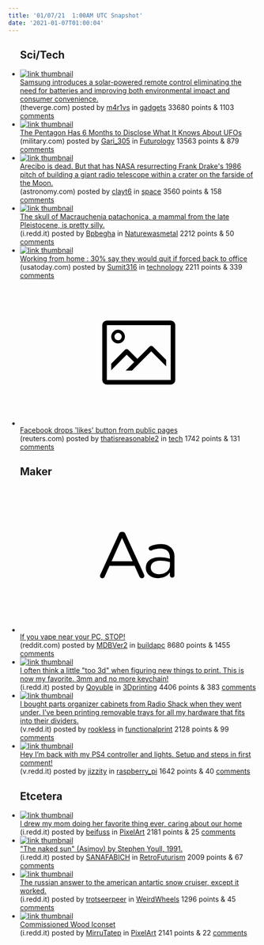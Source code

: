 ```yaml
---
title: '01/07/21  1:00AM UTC Snapshot'
date: '2021-01-07T01:00:04'
---
```

<ul>
<h2>Sci/Tech</h2>

<li><a href='https://www.theverge.com/2021/1/6/22216912/samsung-eco-remote-control-solar-charging-ces-2021'><img src='https://b.thumbs.redditmedia.com/RxLdnI4Zh_2V67NuvGAxe-RruWgFkNQ96TKo4UPPRGE.jpg' alt='link thumbnail'></a><div><div class='linkTitle'><a href='https://www.theverge.com/2021/1/6/22216912/samsung-eco-remote-control-solar-charging-ces-2021'>Samsung introduces a solar-powered remote control eliminating the need for batteries and improving both environmental impact and consumer convenience.</a></div>(theverge.com) posted by <a href='https://www.reddit.com/user/m4r1vs'>m4r1vs</a> in <a href='https://www.reddit.com/r/gadgets'>gadgets</a> 33680 points & 1103 <a href='https://www.reddit.com/r/gadgets/comments/krqzhy/samsung_introduces_a_solarpowered_remote_control/'>comments</a></div></li>

<li><a href='https://www.military.com/daily-news/2021/01/04/pentagon-has-6-months-disclose-what-it-knows-about-ufos.html'><img src='https://b.thumbs.redditmedia.com/RYpjGbYp8c5HcEIsZq25E_hTYxFA8vnK3dHT1cGhY8E.jpg' alt='link thumbnail'></a><div><div class='linkTitle'><a href='https://www.military.com/daily-news/2021/01/04/pentagon-has-6-months-disclose-what-it-knows-about-ufos.html'>The Pentagon Has 6 Months to Disclose What It Knows About UFOs</a></div>(military.com) posted by <a href='https://www.reddit.com/user/Gari_305'>Gari_305</a> in <a href='https://www.reddit.com/r/Futurology'>Futurology</a> 13563 points & 879 <a href='https://www.reddit.com/r/Futurology/comments/krn3ft/the_pentagon_has_6_months_to_disclose_what_it/'>comments</a></div></li>

<li><a href='https://astronomy.com/news/2021/01/arecibo-is-dead-should-we-build-its-replacement-on-the-moon'><img src='https://b.thumbs.redditmedia.com/P7_1DNjaQAYvC8KurX2RYEkJrExfjTqSk2QfhLgHINM.jpg' alt='link thumbnail'></a><div><div class='linkTitle'><a href='https://astronomy.com/news/2021/01/arecibo-is-dead-should-we-build-its-replacement-on-the-moon'>Arecibo is dead. But that has NASA resurrecting Frank Drake's 1986 pitch of building a giant radio telescope within a crater on the farside of the Moon.</a></div>(astronomy.com) posted by <a href='https://www.reddit.com/user/clayt6'>clayt6</a> in <a href='https://www.reddit.com/r/space'>space</a> 3560 points & 158 <a href='https://www.reddit.com/r/space/comments/krsnq4/arecibo_is_dead_but_that_has_nasa_resurrecting/'>comments</a></div></li>

<li><a href='https://i.redd.it/rtlze2q9fp961.png'><img src='https://b.thumbs.redditmedia.com/FMyppV5emsdjvfvT_iy2fkqDxWc4T54L-IwZY-BywGw.jpg' alt='link thumbnail'></a><div><div class='linkTitle'><a href='https://i.redd.it/rtlze2q9fp961.png'>The skull of Macrauchenia patachonica, a mammal from the late Pleistocene, is pretty silly.</a></div>(i.redd.it) posted by <a href='https://www.reddit.com/user/Bpbegha'>Bpbegha</a> in <a href='https://www.reddit.com/r/Naturewasmetal'>Naturewasmetal</a> 2212 points & 50 <a href='https://www.reddit.com/r/Naturewasmetal/comments/krmtg5/the_skull_of_macrauchenia_patachonica_a_mammal/'>comments</a></div></li>

<li><a href='https://www.usatoday.com/story/money/2021/01/05/jobs-home-29-professionals-would-quit-if-forced-go-back-office/4142830001/'><img src='https://b.thumbs.redditmedia.com/zhTUXNItUhiCaMJGLt8J0l__5tBh_sjRj34Y6-uoMnU.jpg' alt='link thumbnail'></a><div><div class='linkTitle'><a href='https://www.usatoday.com/story/money/2021/01/05/jobs-home-29-professionals-would-quit-if-forced-go-back-office/4142830001/'>Working from home : 30% say they would quit if forced back to office</a></div>(usatoday.com) posted by <a href='https://www.reddit.com/user/Sumit316'>Sumit316</a> in <a href='https://www.reddit.com/r/technology'>technology</a> 2211 points & 339 <a href='https://www.reddit.com/r/technology/comments/krop8b/working_from_home_30_say_they_would_quit_if/'>comments</a></div></li>

<li><a href='https://www.reuters.com/article/us-facebook-pages/facebook-drops-likes-button-from-public-pages-idUSKBN29B1YH?il=0'><svg version='1.1' viewBox='-34 -14 104 64' preserveAspectRatio='xMidYMid meet' xmlns='http://www.w3.org/2000/svg' xmlns:xlink='http://www.w3.org/1999/xlink'>
    <title>link thumbnail</title>
    <path d='M32,4H4A2,2,0,0,0,2,6V30a2,2,0,0,0,2,2H32a2,2,0,0,0,2-2V6A2,2,0,0,0,32,4ZM4,30V6H32V30Z'></path>
    <path d='M8.92,14a3,3,0,1,0-3-3A3,3,0,0,0,8.92,14Zm0-4.6A1.6,1.6,0,1,1,7.33,11,1.6,1.6,0,0,1,8.92,9.41Z'></path>
    <path d='M22.78,15.37l-5.4,5.4-4-4a1,1,0,0,0-1.41,0L5.92,22.9v2.83l6.79-6.79L16,22.18l-3.75,3.75H15l8.45-8.45L30,24V21.18l-5.81-5.81A1,1,0,0,0,22.78,15.37Z'></path>
    </svg></a><div><div class='linkTitle'><a href='https://www.reuters.com/article/us-facebook-pages/facebook-drops-likes-button-from-public-pages-idUSKBN29B1YH?il=0'>Facebook drops 'likes' button from public pages</a></div>(reuters.com) posted by <a href='https://www.reddit.com/user/thatisreasonable2'>thatisreasonable2</a> in <a href='https://www.reddit.com/r/tech'>tech</a> 1742 points & 131 <a href='https://www.reddit.com/r/tech/comments/krpu4t/facebook_drops_likes_button_from_public_pages/'>comments</a></div></li>

<h2>Maker</h2>

<li><a href='https://www.reddit.com/r/buildapc/comments/krqxao/if_you_vape_near_your_pc_stop/'><svg version='1.1' viewBox='-34 -12 104 64' preserveAspectRatio='xMidYMid slice' xmlns='http://www.w3.org/2000/svg' xmlns:xlink='http://www.w3.org/1999/xlink'>
    <title>text link thumbnail</title>
    <path d='M12.19,8.84a1.45,1.45,0,0,0-1.4-1h-.12a1.46,1.46,0,0,0-1.42,1L1.14,26.56a1.29,1.29,0,0,0-.14.59,1,1,0,0,0,1,1,1.12,1.12,0,0,0,1.08-.77l2.08-4.65h11l2.08,4.59a1.24,1.24,0,0,0,1.12.83,1.08,1.08,0,0,0,1.08-1.08,1.64,1.64,0,0,0-.14-.57ZM6.08,20.71l4.59-10.22,4.6,10.22Z'>
    </path>
    <path d='M32.24,14.78A6.35,6.35,0,0,0,27.6,13.2a11.36,11.36,0,0,0-4.7,1,1,1,0,0,0-.58.89,1,1,0,0,0,.94.92,1.23,1.23,0,0,0,.39-.08,8.87,8.87,0,0,1,3.72-.81c2.7,0,4.28,1.33,4.28,3.92v.5a15.29,15.29,0,0,0-4.42-.61c-3.64,0-6.14,1.61-6.14,4.64v.05c0,2.95,2.7,4.48,5.37,4.48a6.29,6.29,0,0,0,5.19-2.48V26.9a1,1,0,0,0,1,1,1,1,0,0,0,1-1.06V19A5.71,5.71,0,0,0,32.24,14.78Zm-.56,7.7c0,2.28-2.17,3.89-4.81,3.89-1.94,0-3.61-1.06-3.61-2.86v-.06c0-1.8,1.5-3,4.2-3a15.2,15.2,0,0,1,4.22.61Z'>
    </path>
    </svg></a><div><div class='linkTitle'><a href='https://www.reddit.com/r/buildapc/comments/krqxao/if_you_vape_near_your_pc_stop/'>If you vape near your PC, STOP!</a></div>(reddit.com) posted by <a href='https://www.reddit.com/user/MDBVer2'>MDBVer2</a> in <a href='https://www.reddit.com/r/buildapc'>buildapc</a> 8680 points & 1455 <a href='https://www.reddit.com/r/buildapc/comments/krqxao/if_you_vape_near_your_pc_stop/'>comments</a></div></li>

<li><a href='https://i.redd.it/bl59ml1qkm961.jpg'><img src='https://a.thumbs.redditmedia.com/hpq6gMDNYXT4wKrUTzCWTi0Mt_pZlTZsg6ockTQoAk8.jpg' alt='link thumbnail'></a><div><div class='linkTitle'><a href='https://i.redd.it/bl59ml1qkm961.jpg'>I often think a little "too 3d" when figuring new things to print. This is now my favorite. 3mm and no more keychain!</a></div>(i.redd.it) posted by <a href='https://www.reddit.com/user/Qoyuble'>Qoyuble</a> in <a href='https://www.reddit.com/r/3Dprinting'>3Dprinting</a> 4406 points & 383 <a href='https://www.reddit.com/r/3Dprinting/comments/kreg0c/i_often_think_a_little_too_3d_when_figuring_new/'>comments</a></div></li>

<li><a href='https://v.redd.it/fkpyncyd0n961'><img src='https://b.thumbs.redditmedia.com/Zkbo1IjmimqLKnM5Fm3iUj7343HhK3CNVw7vSM6GLZM.jpg' alt='link thumbnail'></a><div><div class='linkTitle'><a href='https://v.redd.it/fkpyncyd0n961'>I bought parts organizer cabinets from Radio Shack when they went under. I’ve been printing removable trays for all my hardware that fits into their dividers.</a></div>(v.redd.it) posted by <a href='https://www.reddit.com/user/rookless'>rookless</a> in <a href='https://www.reddit.com/r/functionalprint'>functionalprint</a> 2128 points & 99 <a href='https://www.reddit.com/r/functionalprint/comments/krg0dm/i_bought_parts_organizer_cabinets_from_radio/'>comments</a></div></li>

<li><a href='https://v.redd.it/n8lee1xohp961'><img src='https://a.thumbs.redditmedia.com/e0qswjJ00vkVXGMZXSOvPBX8ykq6k6sB09-XKmMM9w8.jpg' alt='link thumbnail'></a><div><div class='linkTitle'><a href='https://v.redd.it/n8lee1xohp961'>Hey I’m back with my PS4 controller and lights. Setup and steps in first comment!</a></div>(v.redd.it) posted by <a href='https://www.reddit.com/user/jizzity'>jizzity</a> in <a href='https://www.reddit.com/r/raspberry_pi'>raspberry_pi</a> 1642 points & 40 <a href='https://www.reddit.com/r/raspberry_pi/comments/krn0gj/hey_im_back_with_my_ps4_controller_and_lights/'>comments</a></div></li>

<h2>Etcetera</h2>

<li><a href='https://i.redd.it/m4zo0n4hop961.png'><img src='https://b.thumbs.redditmedia.com/jcuBp7qZE4fGbpriBe7SepN_8I3El-0gvvAwQifZbxM.jpg' alt='link thumbnail'></a><div><div class='linkTitle'><a href='https://i.redd.it/m4zo0n4hop961.png'>I drew my mom doing her favorite thing ever, caring about our home</a></div>(i.redd.it) posted by <a href='https://www.reddit.com/user/beifuss'>beifuss</a> in <a href='https://www.reddit.com/r/PixelArt'>PixelArt</a> 2181 points & 25 <a href='https://www.reddit.com/r/PixelArt/comments/krnmce/i_drew_my_mom_doing_her_favorite_thing_ever/'>comments</a></div></li>

<li><a href='https://i.redd.it/xl9s2mw2vo961.jpg'><img src='https://b.thumbs.redditmedia.com/4-eO0G8CD-F8r9sLV5YOnLiBjh-Y9AYmQtzm6JoyTTg.jpg' alt='link thumbnail'></a><div><div class='linkTitle'><a href='https://i.redd.it/xl9s2mw2vo961.jpg'>"The naked sun" (Asimov) by Stephen Youll, 1991.</a></div>(i.redd.it) posted by <a href='https://www.reddit.com/user/SANAFABICH'>SANAFABICH</a> in <a href='https://www.reddit.com/r/RetroFuturism'>RetroFuturism</a> 2009 points & 67 <a href='https://www.reddit.com/r/RetroFuturism/comments/krlacx/the_naked_sun_asimov_by_stephen_youll_1991/'>comments</a></div></li>

<li><a href='https://i.redd.it/nzfma6md5q961.jpg'><img src='https://a.thumbs.redditmedia.com/Sy33bvjCnPgFA0JvhWY7F_wDVeT6j0KUzqtNLZIE6b8.jpg' alt='link thumbnail'></a><div><div class='linkTitle'><a href='https://i.redd.it/nzfma6md5q961.jpg'>The russian answer to the american antartic snow cruiser, except it worked.</a></div>(i.redd.it) posted by <a href='https://www.reddit.com/user/trotseerpeer'>trotseerpeer</a> in <a href='https://www.reddit.com/r/WeirdWheels'>WeirdWheels</a> 1296 points & 45 <a href='https://www.reddit.com/r/WeirdWheels/comments/krp6oi/the_russian_answer_to_the_american_antartic_snow/'>comments</a></div></li>

<li><a href='https://i.redd.it/e34xavxtno961.png'><img src='https://b.thumbs.redditmedia.com/WBFRhwa08vsYsHATbMzr_0LGelqfYtaBrUQlB4Lp1cE.jpg' alt='link thumbnail'></a><div><div class='linkTitle'><a href='https://i.redd.it/e34xavxtno961.png'>Commissioned Wood Iconset</a></div>(i.redd.it) posted by <a href='https://www.reddit.com/user/MirruTatep'>MirruTatep</a> in <a href='https://www.reddit.com/r/PixelArt'>PixelArt</a> 2141 points & 22 <a href='https://www.reddit.com/r/PixelArt/comments/krksb7/commissioned_wood_iconset/'>comments</a></div></li>

</ul>
